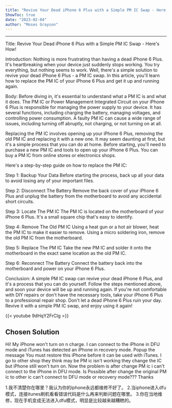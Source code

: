 ```yaml
---
title: "Revive Your Dead iPhone 6 Plus with a Simple PM IC Swap - Here's How!"
ShowToc: true 
date: "2023-02-04"
author: "Moses Grayson"
---
```

*****
Title: Revive Your Dead iPhone 6 Plus with a Simple PM IC Swap - Here's How!

Introduction:
Nothing is more frustrating than having a dead iPhone 6 Plus. It's heartbreaking when your device just suddenly stops working. You try everything, but nothing seems to work. Well, there's a simple solution to revive your dead iPhone 6 Plus - a PM IC swap. In this article, you'll learn how to replace the PM IC of your iPhone 6 Plus and get it up and running again.

Body:
Before diving in, it's essential to understand what a PM IC is and what it does. The PM IC or Power Management Integrated Circuit on your iPhone 6 Plus is responsible for managing the power supply to your device. It has several functions, including charging the battery, managing voltages, and controlling power consumption. A faulty PM IC can cause a wide range of issues, including turning off abruptly, not charging, or not turning on at all.

Replacing the PM IC involves opening up your iPhone 6 Plus, removing the old PM IC and replacing it with a new one. It may seem daunting at first, but it's a simple process that you can do at home. Before starting, you'll need to purchase a new PM IC and tools to open up your iPhone 6 Plus. You can buy a PM IC from online stores or electronics shops.

Here's a step-by-step guide on how to replace the PM IC:

Step 1: Backup Your Data
Before starting the process, back up all your data to avoid losing any of your important files.

Step 2: Disconnect The Battery
Remove the back cover of your iPhone 6 Plus and unplug the battery from the motherboard to avoid any accidental short circuits.

Step 3: Locate The PM IC
The PM IC is located on the motherboard of your iPhone 6 Plus. It's a small square chip that's easy to identify.

Step 4: Remove The Old PM IC
Using a heat gun or a hot air blower, heat the PM IC to make it easier to remove. Using a micro soldering iron, remove the old PM IC from the motherboard.

Step 5: Replace The PM IC
Take the new PM IC and solder it onto the motherboard in the exact same location as the old PM IC.

Step 6: Reconnect The Battery
Connect the battery back into the motherboard and power on your iPhone 6 Plus.

Conclusion:
A simple PM IC swap can revive your dead iPhone 6 Plus, and it's a process that you can do yourself. Follow the steps mentioned above, and soon your device will be up and running again. If you're not comfortable with DIY repairs or don't have the necessary tools, take your iPhone 6 Plus to a professional repair shop. Don't let a dead iPhone 6 Plus ruin your day. Revive it with a simple PM IC swap, and enjoy using it again!

{{< youtube 9dHqY2FrClg >}} 



## Chosen Solution
 Hi! My iPhone won't turn on n charge. I can connect to the iPhone in DFU mode and iTunes has detected an iPhone in recovery mode. Popup the message You must restore this iPhone before it can be used with iTunes.
I go to other shop they think may be PM ic isn't working they change the IC but iPhone still won't turn on.
Now the problem is after change PM ic i can't connect to the iPhone in DFU mode.
Is Possible after change the original PM ic to other ic can't connect to DFU mode or recovery mode???
Thanks

 1.我不清楚你在哪里？我认为你的iphone永远都维修不好了。
2.当iphone进入dfu模式，连接itunes刷机看看错误代码是什么再来判断问题在哪里。
3.你在当地维修，现在手机变成无法进入dfu模式，明显是比较越来越糟糕的。




